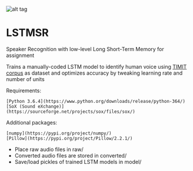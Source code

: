 ![alt tag](https://github.com/xaltt/LSTMSR/blob/master/img/chuckles.png)

# LSTMSR

Speaker Recognition with low-level Long Short-Term Memory for assignment

Trains a manually-coded LSTM model to identify human voice using [TIMIT corpus](https://github.com/philipperemy/timit) as dataset and optimizes accuracy by tweaking learning rate and number of units

Requirements:

```
[Python 3.6.4](https://www.python.org/downloads/release/python-364/)
[SoX (Sound eXchange)](https://sourceforge.net/projects/sox/files/sox/)
```

Additional packages:

```
[numpy](https://pypi.org/project/numpy/)
[Pillow](https://pypi.org/project/Pillow/2.2.1/)
```

- Place raw audio files in raw/
- Converted audio files are stored in converted/
- Save/load pickles of trained LSTM models in model/


